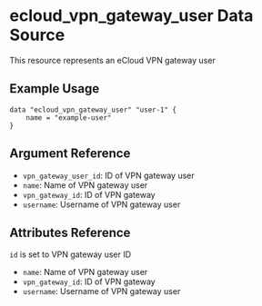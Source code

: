 # ecloud_vpn_gateway_user Data Source

This resource represents an eCloud VPN gateway user

## Example Usage

```hcl
data "ecloud_vpn_gateway_user" "user-1" {
    name = "example-user"
}
```

## Argument Reference

- `vpn_gateway_user_id`: ID of VPN gateway user
- `name`: Name of VPN gateway user
- `vpn_gateway_id`: ID of VPN gateway
- `username`: Username of VPN gateway user

## Attributes Reference

`id` is set to VPN gateway user ID

- `name`: Name of VPN gateway user
- `vpn_gateway_id`: ID of VPN gateway
- `username`: Username of VPN gateway user
